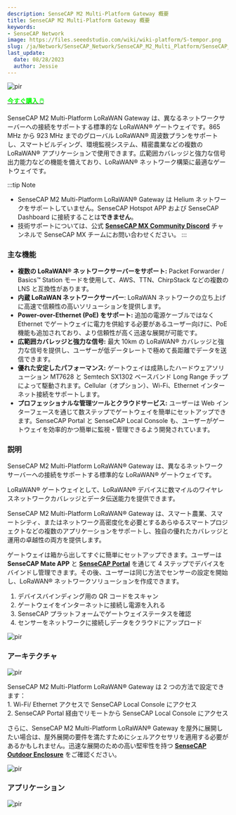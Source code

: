 ```yaml
---
description: SenseCAP M2 Multi-Platform Gateway 概要
title: SenseCAP M2 Multi-Platform Gateway 概要
keywords:
- SenseCAP Network
image: https://files.seeedstudio.com/wiki/wiki-platform/S-tempor.png
slug: /ja/Network/SenseCAP_Network/SenseCAP_M2_Multi_Platform/SenseCAP_M2_Multi_Platform_Overview
last_update:
  date: 08/28/2023
  author: Jessie
---
```



<p style={{textAlign: 'center'}}><img src="https://www.sensecapmx.com/wp-content/uploads/2023/02/Pasted-into-1-10.png" alt="pir" width={500} height="auto" /></p>

<div class="get_one_now_container" style={{textAlign: 'center'}}>
    <a class="get_one_now_item" href="https://www.seeedstudio.com/SenseCAP-Multi-Platform-LoRaWAN-Indoor-Gateway-SX1302-US915-p-5472.html" target="_blank">
            <strong><span><font color={'FFFFFF'} size={"4"}> 今すぐ購入 🖱️</font></span></strong>
    </a>
</div>

SenseCAP M2 Multi-Platform LoRaWAN Gateway は、異なるネットワークサーバーへの接続をサポートする標準的な LoRaWAN® ゲートウェイです。865 MHz から 923 MHz までのグローバル LoRaWAN® 周波数プランをサポートし、スマートビルディング、環境監視システム、精密農業などの複数の LoRaWAN® アプリケーションで使用できます。広範囲カバレッジと強力な信号出力能力などの機能を備えており、LoRaWAN® ネットワーク構築に最適なゲートウェイです。

:::tip Note

- SenseCAP M2 Multi-Platform LoRaWAN® Gateway は Helium ネットワークをサポートしていません。SenseCAP Hotspot APP および SenseCAP Dashboard に接続することは**できません**。
- 技術サポートについては、公式 [**SenseCAP MX Community Discord**](https://discord.com/invite/sensecap) チャンネルで SenseCAP MX チームにお問い合わせください。
:::

### 主な機能

- **複数の LoRaWAN® ネットワークサーバーをサポート:** Packet Forwarder / Basics™ Station モードを使用して、AWS、TTN、ChirpStack などの複数の LNS と互換性があります。
- **内蔵 LoRaWAN ネットワークサーバー**: LoRaWAN ネットワークの立ち上げに高速で信頼性の高いソリューションを提供します。
- **Power-over-Ethernet (PoE) をサポート:** 追加の電源ケーブルではなく Ethernet でゲートウェイに電力を供給する必要があるユーザー向けに、PoE 機能も追加されており、より信頼性が高く迅速な展開が可能です。
- **広範囲カバレッジと強力な信号:** 最大 10km の LoRaWAN® カバレッジと強力な信号を提供し、ユーザーが低データレートで極めて長距離でデータを送信できます。
- **優れた安定したパフォーマンス:** ゲートウェイは成熟したハードウェアソリューション MT7628 と Semtech SX1302 ベースバンド Long Range チップによって駆動されます。Cellular（オプション）、Wi-Fi、Ethernet インターネット接続をサポートします。
- **プロフェッショナルな管理ツールとクラウドサービス:** ユーザーは Web インターフェースを通じて数ステップでゲートウェイを簡単にセットアップできます。SenseCAP Portal と SenseCAP Local Console も、ユーザーがゲートウェイを効率的かつ簡単に監視・管理できるよう開発されています。

### 説明

SenseCAP M2 Multi-Platform LoRaWAN® Gateway は、異なるネットワークサーバーへの接続をサポートする標準的な LoRaWAN® ゲートウェイです。

LoRaWAN® ゲートウェイとして、LoRaWAN® デバイスに数マイルのワイヤレスネットワークカバレッジとデータ伝送能力を提供できます。

SenseCAP M2 Multi-Platform LoRaWAN® Gateway は、スマート農業、スマートシティ、またはネットワーク高密度化を必要とするあらゆるスマートプロジェクトなどの複数のアプリケーションをサポートし、独自の優れたカバレッジと運用の卓越性の両方を提供します。

ゲートウェイは箱から出してすぐに簡単にセットアップできます。ユーザーは **SenseCAP Mate APP** と **[SenseCAP Portal](https://sensecap-docs.seeed.cc/quickstart.html)** を通じて 4 ステップでデバイスをバインドし管理できます。その後、ユーザーは同じ方法でセンサーの設定を開始し、LoRaWAN® ネットワークソリューションを作成できます。

1. デバイスバインディング用の QR コードをスキャン
2. ゲートウェイをインターネットに接続し電源を入れる
3. SenseCAP プラットフォームでゲートウェイステータスを確認
4. センサーをネットワークに接続しデータをクラウドにアップロード

<p style={{textAlign: 'center'}}><img src="https://media-cdn.seeedstudio.com/media/wysiwyg/senseCAP_01.png" alt="pir" width={800} height="auto" /></p>

### アーキテクチャ

<p style={{textAlign: 'center'}}><img src="https://media-cdn.seeedstudio.com/media/wysiwyg/_0129.jpg" alt="pir" width={800} height="auto" /></p>

SenseCAP M2 Multi-Platform LoRaWAN® Gateway は 2 つの方法で設定できます：  
1\. Wi-Fi/ Ethernet アクセスで SenseCAP Local Console にアクセス  
2\. SenseCAP Portal 経由でリモートから SenseCAP Local Console にアクセス

さらに、SenseCAP M2 Multi-Platform LoRaWAN® Gateway を屋外に展開したい場合は、屋外展開の要件を満たすためにシェルアクセサリを適用する必要があるかもしれません。迅速な展開のための高い堅牢性を持つ **[SenseCAP Outdoor Enclosure](https://www.seeedstudio.com/SenseCAP-Outdoor-Enclosure-p-5353.html)** をご確認ください。

<p style={{textAlign: 'center'}}><img src="https://media-cdn.seeedstudio.com/media/wysiwyg/_6.10_2.png" alt="pir" width={800} height="auto" /></p>

### アプリケーション

<p style={{textAlign: 'center'}}><img src="https://files.seeedstudio.com/products/114991726/img/application%20seeed%20page%20for%20sensecap.png" alt="pir" width={800} height="auto" /></p>